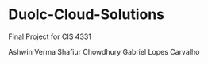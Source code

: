 # Duolc-Cloud-Solutions
Final Project for CIS 4331

Ashwin Verma
Shafiur Chowdhury
Gabriel Lopes Carvalho
